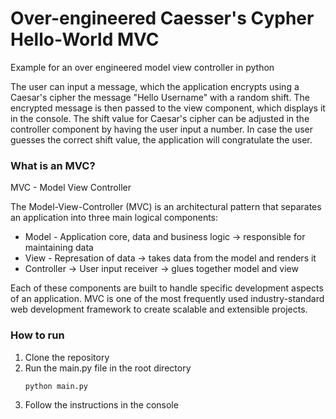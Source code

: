 # Over-engineered Caesser's Cypher Hello-World MVC
Example for an over engineered model view controller in python

The user can input a message, which the application encrypts using a Caesar's cipher the message "Hello Username" with a random shift.
The encrypted message is then passed to the view component, which displays it in the console.
The shift value for Caesar's cipher can be adjusted in the controller component by having the user input a number.
In case the user guesses the correct shift value, the application will congratulate the user.

### What is an MVC?
MVC - Model View Controller

The Model-View-Controller (MVC) is an architectural pattern that separates an application into three main logical components: 

- Model - Application core, data and business logic -> responsible for maintaining data
- View - Represation of data -> takes data from the model and renders it
- Controller -> User input receiver -> glues together model and view

Each of these components are built to handle specific development aspects of an application. MVC is one of the most frequently used industry-standard web development framework to create scalable and extensible projects.

### How to run
1. Clone the repository
2. Run the main.py file in the root directory
    ```bash
    python main.py
    ```
3. Follow the instructions in the console